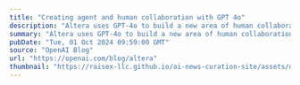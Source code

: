 ```yaml
---
title: "Creating agent and human collaboration with GPT 4o"
description: "Altera uses GPT-4o to build a new area of human collaboration"
summary: "Altera uses GPT-4o to build a new area of human collaboration"
pubDate: "Tue, 01 Oct 2024 09:59:00 GMT"
source: "OpenAI Blog"
url: "https://openai.com/blog/altera"
thumbnail: "https://raisex-llc.github.io/ai-news-curation-site/assets/openai_logo.png"
---
```


